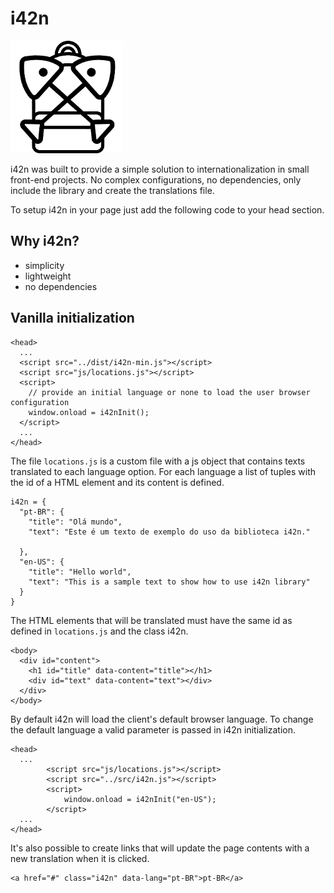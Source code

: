 # i42n
![i42n](https://raw.githubusercontent.com/doijunior/i42n/master/page-files/icon.png)

i42n was built to provide a simple solution to internationalization in small front-end projects.
No complex configurations, no dependencies, only include the library and create the translations file.

To setup i42n in your page just add the following code to your head section.

## Why i42n?

- simplicity
- lightweight
- no dependencies

## Vanilla initialization

```
<head>
  ...
  <script src="../dist/i42n-min.js"></script>
  <script src="js/locations.js"></script>
  <script>
    // provide an initial language or none to load the user browser configuration
    window.onload = i42nInit();
  </script>
  ...
</head>
```


The file `locations.js` is a custom file with a js object that contains texts translated to each language option. For each language a list of tuples with the id of a HTML element and its content is defined.

```
i42n = {
  "pt-BR": {
    "title": "Olá mundo",
    "text": "Este é um texto de exemplo do uso da biblioteca i42n."

  },
  "en-US": {
    "title": "Hello world",
    "text": "This is a sample text to show how to use i42n library"
  }
}
```

The HTML elements that will be translated must have the same id as defined in `locations.js` and the class i42n.

```
<body>
  <div id="content">
    <h1 id="title" data-content="title"></h1>
    <div id="text" data-content="text"></div>
  </div>
</body>
```


By default i42n will load the client's default browser language. To change the default language a valid parameter is passed in i42n initialization.

```
<head>
  ...
		<script src="js/locations.js"></script>
		<script src="../src/i42n.js"></script>
		<script>
			window.onload = i42nInit("en-US");
		</script>
  ...
</head>
```
It's also possible to create links that will update the page contents with a new translation when it is clicked.

```
<a href="#" class="i42n" data-lang="pt-BR">pt-BR</a>
```
